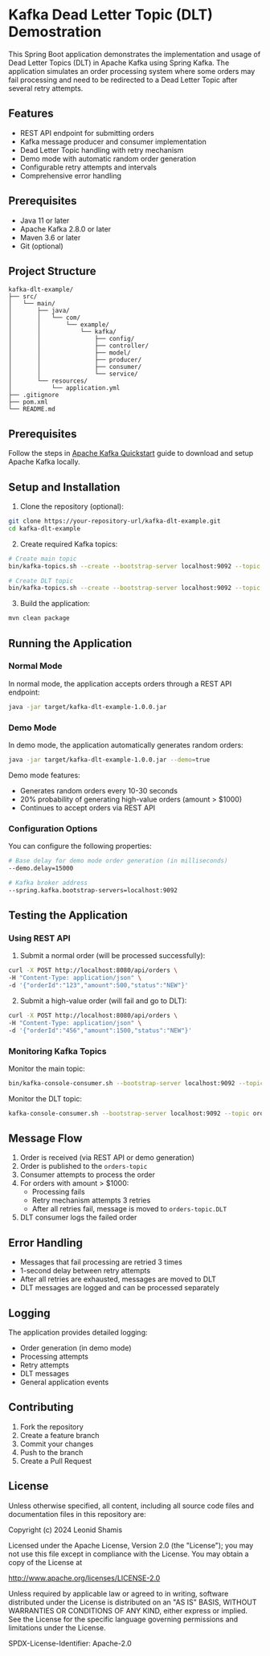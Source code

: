
# Kafka Dead Letter Topic (DLT) Demostration

This Spring Boot application demonstrates the implementation and usage of Dead Letter Topics (DLT) in Apache Kafka using Spring Kafka. The application simulates an order processing system where some orders may fail processing and need to be redirected to a Dead Letter Topic after several retry attempts.

## Features

- REST API endpoint for submitting orders
- Kafka message producer and consumer implementation
- Dead Letter Topic handling with retry mechanism
- Demo mode with automatic random order generation
- Configurable retry attempts and intervals
- Comprehensive error handling

## Prerequisites

- Java 11 or later
- Apache Kafka 2.8.0 or later
- Maven 3.6 or later
- Git (optional)

## Project Structure

```
kafka-dlt-example/
├── src/
│   └── main/
│       ├── java/
│       │   └── com/
│       │       └── example/
│       │           └── kafka/
│       │               ├── config/
│       │               ├── controller/
│       │               ├── model/
│       │               ├── producer/
│       │               ├── consumer/
│       │               └── service/
│       └── resources/
│           └── application.yml
├── .gitignore
├── pom.xml
└── README.md
```

## Prerequisites

Follow the steps in [Apache Kafka Quickstart](https://kafka.apache.org/quickstart) guide to download and setup Apache Kafka locally.

## Setup and Installation

1. Clone the repository (optional):
```bash
git clone https://your-repository-url/kafka-dlt-example.git
cd kafka-dlt-example
```

2. Create required Kafka topics:
```bash
# Create main topic
bin/kafka-topics.sh --create --bootstrap-server localhost:9092 --topic orders-topic --partitions 1 --replication-factor 1

# Create DLT topic
bin/kafka-topics.sh --create --bootstrap-server localhost:9092 --topic orders-topic.DLT --partitions 1 --replication-factor 1
```

3. Build the application:
```bash
mvn clean package
```

## Running the Application

### Normal Mode
In normal mode, the application accepts orders through a REST API endpoint:

```bash
java -jar target/kafka-dlt-example-1.0.0.jar
```

### Demo Mode
In demo mode, the application automatically generates random orders:

```bash
java -jar target/kafka-dlt-example-1.0.0.jar --demo=true
```

Demo mode features:
- Generates random orders every 10-30 seconds
- 20% probability of generating high-value orders (amount > $1000)
- Continues to accept orders via REST API

### Configuration Options

You can configure the following properties:
```bash
# Base delay for demo mode order generation (in milliseconds)
--demo.delay=15000

# Kafka broker address
--spring.kafka.bootstrap-servers=localhost:9092
```

## Testing the Application

### Using REST API

1. Submit a normal order (will be processed successfully):
```bash
curl -X POST http://localhost:8080/api/orders \
-H "Content-Type: application/json" \
-d '{"orderId":"123","amount":500,"status":"NEW"}'
```

2. Submit a high-value order (will fail and go to DLT):
```bash
curl -X POST http://localhost:8080/api/orders \
-H "Content-Type: application/json" \
-d '{"orderId":"456","amount":1500,"status":"NEW"}'
```

### Monitoring Kafka Topics

Monitor the main topic:
```bash
bin/kafka-console-consumer.sh --bootstrap-server localhost:9092 --topic orders-topic --from-beginning
```

Monitor the DLT topic:
```bash
kafka-console-consumer.sh --bootstrap-server localhost:9092 --topic orders-topic.DLT --from-beginning
```

## Message Flow

1. Order is received (via REST API or demo generation)
2. Order is published to the `orders-topic`
3. Consumer attempts to process the order
4. For orders with amount > $1000:
   - Processing fails
   - Retry mechanism attempts 3 retries
   - After all retries fail, message is moved to `orders-topic.DLT`
5. DLT consumer logs the failed order

## Error Handling

- Messages that fail processing are retried 3 times
- 1-second delay between retry attempts
- After all retries are exhausted, messages are moved to DLT
- DLT messages are logged and can be processed separately

## Logging

The application provides detailed logging:
- Order generation (in demo mode)
- Processing attempts
- Retry attempts
- DLT messages
- General application events

## Contributing

1. Fork the repository
2. Create a feature branch
3. Commit your changes
4. Push to the branch
5. Create a Pull Request

## License

Unless otherwise specified, all content, including all source code files and documentation files in this repository are:

Copyright (c) 2024 Leonid Shamis

Licensed under the Apache License, Version 2.0 (the "License"); you may not use this file except in compliance with the License. You may obtain a copy of the License at

http://www.apache.org/licenses/LICENSE-2.0

Unless required by applicable law or agreed to in writing, software distributed under the License is distributed on an "AS IS" BASIS, WITHOUT WARRANTIES OR CONDITIONS OF ANY KIND, either express or implied. See the License for the specific language governing permissions and limitations under the License.

SPDX-License-Identifier: Apache-2.0